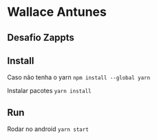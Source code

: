# Wallace Antunes

## Desafio Zappts

## Install
Caso não tenha o yarn 
`npm install --global yarn`

Instalar pacotes
`yarn install`

## Run
Rodar no android
`yarn start`

